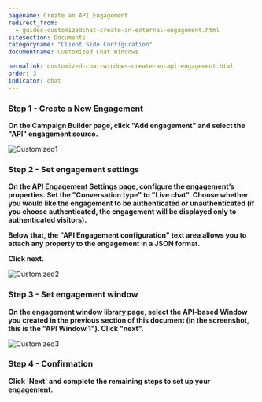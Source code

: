 ```yaml
---
pagename: Create an API Engagement
redirect_from:
  - guides-customizedchat-create-an-external-engagement.html
sitesection: Documents
categoryname: "Client Side Configuration"
documentname: Customized Chat Windows

permalink: customized-chat-windows-create-an-api-engagement.html
order: 3
indicator: chat
---
```


### Step 1 - Create a New Engagement

**On the Campaign Builder page, click "Add engagement" and select the "API" engagement source.**

![Customized1](img/customized1.png)

### Step 2 - Set engagement settings

**On the API Engagement Settings page, configure the engagement’s properties. Set the "Conversation type" to "Live chat". Choose whether you would like the engagement to be authenticated or unauthenticated (if you choose authenticated, the engagement will be displayed only to authenticated visitors).**

**Below that, the "API Engagement configuration" text area allows you to attach any property to the engagement in a JSON format.**

**Click next.**


![Customized2](img/customized2.png)

### Step 3 - Set engagement window

**On the engagement window library page, select the API-based Window you created in the previous section of this document (in the screenshot, this is the "API Window 1"). Click "next".**

![Customized3](img/customized3.png)

### Step 4 - Confirmation

**Click 'Next' and complete the remaining steps to set up your engagement.**
